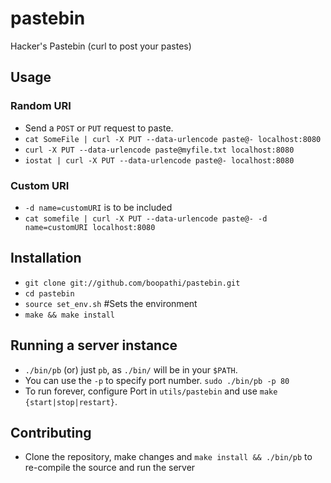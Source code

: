 # pastebin

Hacker's Pastebin (curl to post your pastes)

## Usage

### Random URI

+ Send a `POST` or `PUT` request to paste.
+ `cat SomeFile | curl -X PUT --data-urlencode paste@- localhost:8080`
+ `curl -X PUT --data-urlencode paste@myfile.txt localhost:8080`
+ `iostat | curl -X PUT --data-urlencode paste@- localhost:8080`

### Custom URI

+ `-d name=customURI` is to be included
+ `cat somefile | curl -X PUT --data-urlencode paste@- -d name=customURI localhost:8080`

## Installation

+ `git clone git://github.com/boopathi/pastebin.git`
+ `cd pastebin`
+ `source set_env.sh` #Sets the environment
+ `make && make install`

## Running a server instance

+ `./bin/pb` (or) just `pb`, as `./bin/` will be in your `$PATH`.
+ You can use the `-p` to specify port number. `sudo ./bin/pb -p 80`
+ To run forever, configure Port in `utils/pastebin` and use `make {start|stop|restart}`.

## Contributing

+ Clone the repository, make changes and `make install && ./bin/pb` to re-compile the source and run the server
